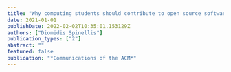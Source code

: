 ```yaml
---
title: "Why computing students should contribute to open source software projects"
date: 2021-01-01
publishDate: 2022-02-02T10:35:01.153129Z
authors: ["Diomidis Spinellis"]
publication_types: ["2"]
abstract: ""
featured: false
publication: "*Communications of the ACM*"
---
```


